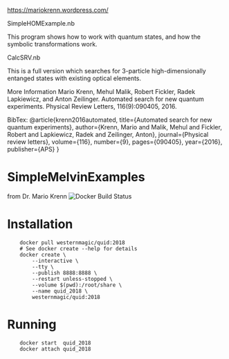 

https://mariokrenn.wordpress.com/

SimpleHOMExample.nb

This program shows how to work with quantum states, and how the symbolic transformations work.

CalcSRV.nb

This is a full version which searches for 3-particle high-dimensionally entanged states with existing optical elements.

More Information
Mario Krenn, Mehul Malik, Robert Fickler, Radek Lapkiewicz, and Anton Zeilinger. Automated search for new quantum experiments. Physical Review Letters, 116(9):090405, 2016.

BibTex:
@article{krenn2016automated,
  title={Automated search for new quantum experiments},
  author={Krenn, Mario and Malik, Mehul and Fickler, Robert and Lapkiewicz, Radek and Zeilinger, Anton},
  journal={Physical review letters},
  volume={116},
  number={9},
  pages={090405},
  year={2016},
  publisher={APS}
}


# SimpleMelvinExamples 
from Dr. Mario Krenn 
![Docker Build Status](https://mariokrenn.wordpress.com/)

# Installation
```
	docker pull westernmagic/quid:2018
	# See docker create --help for details
	docker create \
		--interactive \
		--tty \
		--publish 8888:8888 \
		--restart unless-stopped \
		--volume $(pwd):/root/share \
		--name quid_2018 \
		westernmagic/quid:2018
```

# Running
```
	docker start  quid_2018
	docker attach quid_2018
```
